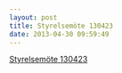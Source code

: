 ```yaml
---
layout: post
title: Styrelsemöte 130423
date: 2013-04-30 09:59:49
---
```


<a href="/assets/2013/04/Styrelsemöte-130423-protokoll.docx">Styrelsemöte 130423</a>